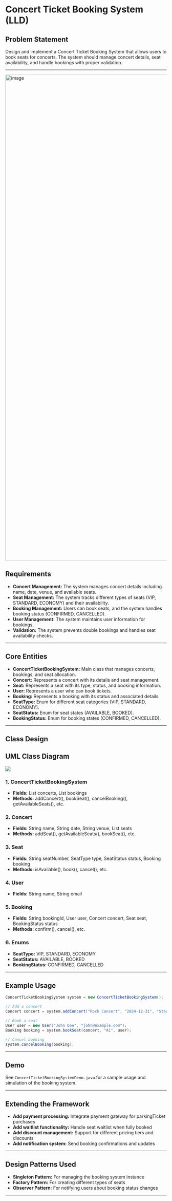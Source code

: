 # Concert Ticket Booking System (LLD)

## Problem Statement

Design and implement a Concert Ticket Booking System that allows users to book seats for concerts. The system should manage concert details, seat availability, and handle bookings with proper validation.

---
<img width="854" height="1514" alt="image" src="https://github.com/user-attachments/assets/53ec1815-42f2-45c9-bb4d-4847c1af7316" />

## Requirements

- **Concert Management:** The system manages concert details including name, date, venue, and available seats.
- **Seat Management:** The system tracks different types of seats (VIP, STANDARD, ECONOMY) and their availability.
- **Booking Management:** Users can book seats, and the system handles booking status (CONFIRMED, CANCELLED).
- **User Management:** The system maintains user information for bookings.
- **Validation:** The system prevents double bookings and handles seat availability checks.

---

## Core Entities

- **ConcertTicketBookingSystem:** Main class that manages concerts, bookings, and seat allocation.
- **Concert:** Represents a concert with its details and seat management.
- **Seat:** Represents a seat with its type, status, and booking information.
- **User:** Represents a user who can book tickets.
- **Booking:** Represents a booking with its status and associated details.
- **SeatType:** Enum for different seat categories (VIP, STANDARD, ECONOMY).
- **SeatStatus:** Enum for seat states (AVAILABLE, BOOKED).
- **BookingStatus:** Enum for booking states (CONFIRMED, CANCELLED).

---

## Class Design

## UML Class Diagram

![](../../../../uml-diagrams/class-diagrams/concertticketbookingsystem-class-diagram.png)

### 1. ConcertTicketBookingSystem
- **Fields:** List<Concert> concerts, List<Booking> bookings
- **Methods:** addConcert(), bookSeat(), cancelBooking(), getAvailableSeats(), etc.

### 2. Concert
- **Fields:** String name, String date, String venue, List<Seat> seats
- **Methods:** addSeat(), getAvailableSeats(), bookSeat(), etc.

### 3. Seat
- **Fields:** String seatNumber, SeatType type, SeatStatus status, Booking booking
- **Methods:** isAvailable(), book(), cancel(), etc.

### 4. User
- **Fields:** String name, String email

### 5. Booking
- **Fields:** String bookingId, User user, Concert concert, Seat seat, BookingStatus status
- **Methods:** confirm(), cancel(), etc.

### 6. Enums
- **SeatType:** VIP, STANDARD, ECONOMY
- **SeatStatus:** AVAILABLE, BOOKED
- **BookingStatus:** CONFIRMED, CANCELLED

---

## Example Usage

```java
ConcertTicketBookingSystem system = new ConcertTicketBookingSystem();

// Add a concert
Concert concert = system.addConcert("Rock Concert", "2024-12-31", "Stadium");

// Book a seat
User user = new User("John Doe", "john@example.com");
Booking booking = system.bookSeat(concert, "A1", user);

// Cancel booking
system.cancelBooking(booking);
```

---

## Demo

See `ConcertTicketBookingSystemDemo.java` for a sample usage and simulation of the booking system.

---

## Extending the Framework

- **Add payment processing:** Integrate payment gateway for parkingTicket purchases
- **Add waitlist functionality:** Handle seat waitlist when fully booked
- **Add discount management:** Support for different pricing tiers and discounts
- **Add notification system:** Send booking confirmations and updates

---

## Design Patterns Used

- **Singleton Pattern:** For managing the booking system instance
- **Factory Pattern:** For creating different types of seats
- **Observer Pattern:** For notifying users about booking status changes

---
